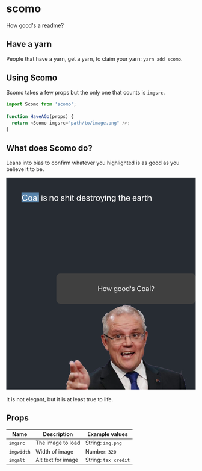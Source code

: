 # scomo

How good's a readme?

## Have a yarn

People that have a yarn, get a yarn, to claim your yarn: `yarn add scomo`.

## Using Scomo

Scomo takes a few props but the only one that counts is `imgsrc`.

```js
import Scomo from 'scomo';

function HaveAGo(props) {
  return <Scomo imgsrc="path/to/image.png" />;
}
```

## What does Scomo do?

Leans into bias to confirm whatever you highlighted is as good as you believe it to be.

![How goods coal](how-goods-coal.png)

It is not elegant, but it is at least true to life.

## Props

| Name       | Description        | Example values       |
| ---------- | ------------------ | -------------------- |
| `imgsrc`   | The image to load  | String: `img.png`    |
| `imgwidth` | Width of image     | Number: `320`        |
| `imgalt`   | Alt text for image | String: `tax credit` |
